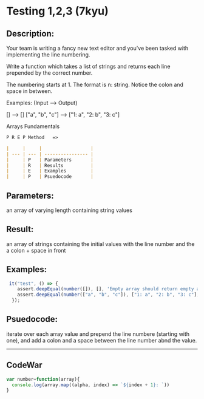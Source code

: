 # Testing 1,2,3 (7kyu)

## Description:

Your team is writing a fancy new text editor and you've been tasked with implementing the line numbering.

Write a function which takes a list of strings and returns each line prepended by the correct number.

The numbering starts at 1. The format is n: string. Notice the colon and space in between.

Examples: (Input --> Output)

[] --> []
["a", "b", "c"] --> ["1: a", "2: b", "3: c"]

Arrays
Fundamentals

```md
P R E P Method   =>

|     |     |                  |
| --- | --- | ---------------- |
|     | P   | Parameters       |
|     | R   | Results          |
|     | E   | Examples         |
|     | P   | Psuedocode       |
```
## Parameters: 
an array of varying length containing string values
## Result: 
an array of strings containing the initial values with the line number and the a colon + space in front 
## Examples: 
```js
 it("test", () => {
    assert.deepEqual(number([]), [], 'Empty array should return empty array');
    assert.deepEqual(number(["a", "b", "c"]), ["1: a", "2: b", "3: c"], 'Return the correct line numbers');                
  });
```
## Psuedocode: 
iterate over each array value and prepend the line numbere (starting with one), and add a colon and a space between the line number abnd the value.

---


## CodeWar

```js
var number=function(array){
  console.log(array.map((alpha, index) => `${index + 1}: `))
}
```